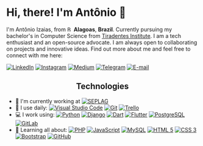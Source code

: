# Hi, there! I'm Antônio 👋

I'm Antônio Izaias, from <img src="https://image.flaticon.com/icons/svg/197/197386.svg" width="13" alt="Brazil"/> **Alagoas**, **Brazil**. Currently pursuing my bachelor's in Computer Science from [Tiradentes Institute](https://al.unit.br "Centro Universitário Tiradentes"). I am a tech enthusiast and an open-source advocate. I am always open to collaborating on projects and innovative ideas. Find out more about me and feel free to connect with me here:

[![LinkedIn](https://img.shields.io/badge/-antonioizaias-blue?style=flat&logo=LinkedIn&logoColor=white&link=https://www.linkedin.com/in/antonioizaias/)](https://www.linkedin.com/in/antonioizaias/ "LinkedIn") [![Instagram](https://img.shields.io/badge/-antonioizs-purple?style=flat&logo=instagram&logoColor=white&link=https://instagram.com/antonioizs/)](https://instagram.com/antonioizs "Instagram") [![Medium](https://img.shields.io/badge/-@antonioizaias-03a57a?style=flat&labelColor=000000&logo=Medium&link=https://medium.com/@antonioizaias/)](https://medium.com/@antonioizaias "Medium") [![Telegram](https://img.shields.io/badge/-@antonioizaias-0088CC?style=flat&logo=Telegram&logoColor=white&link=https://t.me/antonioizaias/)](https://t.me/antonioizaias "Telegram") [![E-mail](https://img.shields.io/badge/-antonioizaiasgn@gmail.com-c14438?style=flat&logo=Gmail&logoColor=white&link=mailto:antonioizaiasgn@gmail.com?subject=Olá,%20Antônio!%20)](mailto:antonioizaiasgn@gmail.com?subject=Olá,%20Antônio!%20 "E-mail")

<h2 align="center"><strong>Technologies</strong></h2>

- 🏢 I'm currently working at [![SEPLAG](https://img.shields.io/badge/-Seplag-red?style=flat&labelColor=blue&logo=when-i-work&logoColor=white&link=http://www.seplag.al.gov.br/)](http://www.seplag.al.gov.br "Secretaria de Estado do Planejamento, Gestão e Patrimônio")
- 🚀 I use daily: [![Visual Studio Code](https://img.shields.io/badge/-Visual%20Studio%20Code-23A9F2?style=flat&logo=Visual%20Studio%20Code&logoColor=white)](# "Visual Studio Code") [![Git](https://img.shields.io/badge/-Git-black?style=flat&logo=Git)](# "Git") [![Trello](https://img.shields.io/badge/-Trello-0079BF?style=flat&logo=Trello&logoColor=white)](# "Trello")
- 💻 I work using: [![Python](https://img.shields.io/badge/-Python-black?style=flat&logo=Python )](# "Python") [![Django](https://img.shields.io/badge/-Django-092E20?style=flat&logo=Django)](# "Django") [![Dart](https://img.shields.io/badge/-Dart-1572B6?style=flat&logo=Dart)](# "Dart") [![Flutter](https://img.shields.io/badge/-Flutter-1572B6?style=flat&logo=Flutter)](# "Flutter") [![PostgreSQL](https://img.shields.io/badge/-PostgreSQL-336791?style=flat&logo=PostgreSQL)](# "PostgreSQL") [![GitLab](https://img.shields.io/badge/-GitLab-FCA121?style=flat&logo=GitLab)](# "GitLab")
- 🌱 Learning all about: [![PHP](https://img.shields.io/badge/-PHP-563D7C?style=flat&logo=PHP)](# "PHP") [![JavaScript](https://img.shields.io/badge/-JavaScript-black?style=flat&logo=JavaScript)](# "JavaScript") [![MySQL](https://img.shields.io/badge/-MySQL-orange?style=flat&logo=MySQL&logoColor=white)](# "MySQL") [![HTML 5](https://img.shields.io/badge/-HTML%205-E34F26?style=flat&logo=HTML5&logoColor=white)](# "HTML 5") [![CSS 3](https://img.shields.io/badge/-CSS%203-1572B6?style=flat&logo=CSS3)](# "CSS 3") [![Bootstrap](https://img.shields.io/badge/-Bootstrap-563D7C?style=flat&logo=Bootstrap)](# "Bootstrap") [![GitHub](https://img.shields.io/badge/-GitHub-181717?style=flat&logo=GitHub)](# "GitHub")